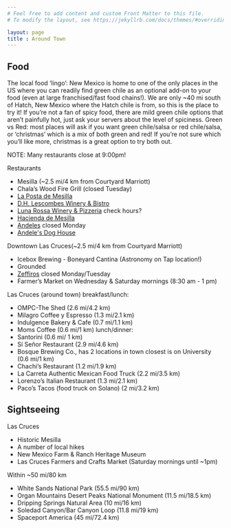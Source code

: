 ```yaml
---
# Feel free to add content and custom Front Matter to this file.
# To modify the layout, see https://jekyllrb.com/docs/themes/#overriding-theme-defaults

layout: page
title : Around Town
---
```


## Food
The local food ‘lingo’:
New Mexico is home to one of the only places in the US where you
can readily find green chile as an optional add-on to your food
(even at large franchised/fast food chains!). We are only ~40 mi
south of Hatch, New Mexico where the Hatch chile is from, so this
is the place to try it! If you’re not a fan of spicy food, there
are mild green chile options that aren’t painfully hot, just ask
your servers about the level of spiciness.  Green vs Red: most
places will ask if you want green chile/salsa or red chile/salsa,
or ‘christmas’ which is a mix of both green and red! If you’re not
sure which you’ll like more, christmas is a great option to try
both out.

NOTE: Many restaurants close at 9:00pm!

Restaurants
- Mesilla (~2.5 mi/4 km  from Courtyard Marriott)
- Chala’s Wood Fire Grill (closed Tuesday)
- [La Posta de Mesilla](https://www.lapostademesilla.com/)
- [D.H. Lescombes Winery & Bistro](https://lescombeswinery.com/las-cruces-bistro-menu/)
- [Luna Rossa Winery & Pizzeria](https://www.lunarossawinery.com/our-pizzeria) check hours?
- [Hacienda de Mesilla](https://www.haciendademesilla.com/)
- [Andeles](https://www.andelerestaurante.com/) closed Monday
- [Andele's Dog House](https://www.andelerestaurante.com/) 

Downtown Las Cruces(~2.5 mi/4 km from Courtyard Marriott)
- Icebox Brewing - Boneyard Cantina (Astronomy on Tap location!)
- Grounded
- [Zeffiros](https://zeffirosdowntown.com/) closed Monday/Tuesday
- Farmer’s Market on Wednesday & Saturday mornings (8:30 am - 1 pm)

Las Cruces (around town)
breakfast/lunch:
- OMPC-The Shed (2.6 mi/4.2 km)
- Milagro Coffee y Espresso (1.3 mi/2.1 km)
- Indulgence Bakery & Cafe (0.7 mi/1.1 km)
- Moms Coffee (0.6 mi/1 km)
lunch/dinner:
- Santorini (0.6 mi/ 1 km)
- Sí Señor Restaurant (2.9 mi/4.6 km)
- Bosque Brewing Co., has 2 locations in town closest is on University (0.6 mi/1 km)
- Chachi’s Restaurant (1.2 mi/1.9 km)
- La Carreta Authentic Mexican Food Truck (2.2 mi/3.5 km)
- Lorenzo’s Italian Restaurant (1.3 mi/2.1 km)
- Paco’s Tacos (food truck on Solano) (2 mi/3.2 km)



## Sightseeing

Las Cruces
- Historic Mesilla
- A number of local hikes
- New Mexico Farm & Ranch Heritage Museum
- Las Cruces Farmers and Crafts Market (Saturday mornings until ~1pm)

Within ~50 mi/80 km
- White Sands National Park (55.5 mi/90 km)
- Organ Mountains Desert Peaks National Monument (11.5 mi/18.5 km)
- Dripping Springs Natural Area (10 mi/16 km)
- Soledad Canyon/Bar Canyon Loop (11.8 mi/19 km)
- Spaceport America (45 mi/72.4 km)
